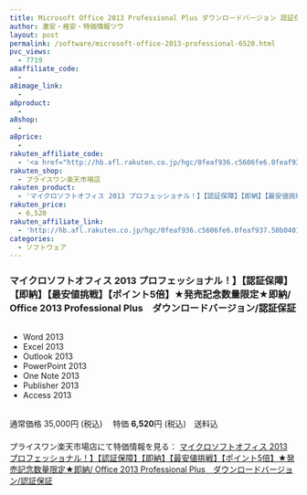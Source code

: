 ```yaml
---
title: Microsoft Office 2013 Professional Plus ダウンロードバージョン 認証保証 特価6,520円！送料無料！
author: 激安・格安・特価情報ツウ
layout: post
permalink: /software/microsoft-office-2013-professional-6520.html
pvc_views:
  - 7719
a8affiliate_code:
  - 
a8image_link:
  - 
a8product:
  - 
a8shop:
  - 
a8price:
  - 
rakuten_affiliate_code:
  - '<a href="http://hb.afl.rakuten.co.jp/hgc/0feaf936.c5606fe6.0feaf937.50b0401f/?pc=http%3a%2f%2fitem.rakuten.co.jp%2fpriceone%2foffice2013k%2f%3fscid%3daf_link_img&amp;m=http%3a%2f%2fm.rakuten.co.jp%2fpriceone%2fi%2f10000027%2f" target="_blank"><img src ="http://hbb.afl.rakuten.co.jp/hgb/?pc=http%3a%2f%2fthumbnail.image.rakuten.co.jp%2f%400_mall%2fpriceone%2fcabinet%2fshohingazou%2fo2013.jpg%3f_ex%3d128x128&amp;m=http%3a%2f%2fthumbnail.image.rakuten.co.jp%2f%400_mall%2fpriceone%2fcabinet%2fshohingazou%2fo2013.jpg%3f_ex%3d80x80" border="0"></a>'
rakuten_shop:
  - プライスワン楽天市場店
rakuten_product:
  - 'マイクロソフトオフィス 2013 プロフェッショナル！】【認証保障】【即納】【最安値挑戦】【ポイント5倍】★発売記念数量限定★即納/ Office 2013 Professional Plus　ダウンロードバージョン/認証保証 '
rakuten_price:
  - 6,520
rakuten_affiliate_link:
  - 'http://hb.afl.rakuten.co.jp/hgc/0feaf936.c5606fe6.0feaf937.50b0401f/?pc=http%3a%2f%2fitem.rakuten.co.jp%2fpriceone%2foffice2013k%2f%3fscid%3daf_link_img&amp;m=http%3a%2f%2fm.rakuten.co.jp%2fpriceone%2fi%2f10000027%2f'
categories:
  - ソフトウェア
---
```

### マイクロソフトオフィス 2013 プロフェッショナル！】【認証保障】【即納】【最安値挑戦】【ポイント5倍】★発売記念数量限定★即納/ Office 2013 Professional Plus　ダウンロードバージョン/認証保証 

<div class="img-bg2 img_L">
  <a href="http://hb.afl.rakuten.co.jp/hgc/0feaf936.c5606fe6.0feaf937.50b0401f/?pc=http%3a%2f%2fitem.rakuten.co.jp%2fpriceone%2foffice2013k%2f%3fscid%3daf_link_img&m=http%3a%2f%2fm.rakuten.co.jp%2fpriceone%2fi%2f10000027%2f" target="_blank"><img src="http://hbb.afl.rakuten.co.jp/hgb/?pc=http%3a%2f%2fthumbnail.image.rakuten.co.jp%2f%400_mall%2fpriceone%2fcabinet%2fshohingazou%2fo2013.jpg%3f_ex%3d128x128&m=http%3a%2f%2fthumbnail.image.rakuten.co.jp%2f%400_mall%2fpriceone%2fcabinet%2fshohingazou%2fo2013.jpg%3f_ex%3d80x80" border="0" title="" alt="" /></a>
</div>

<!--more-->

  * Word 2013
  * Excel 2013
  * Outlook 2013
  * PowerPoint 2013
  * One Note 2013
  * Publisher 2013
  * Access 2013

<br clear="all" />通常価格 35,000円 (税込) 　特価 <span class="tokka-price"><strong>6,520</strong></span>円 (税込)　送料込   
　　  
プライスワン楽天市場店にて特価情報を見る： <a href="http://hb.afl.rakuten.co.jp/hgc/0feaf936.c5606fe6.0feaf937.50b0401f/?pc=http%3a%2f%2fitem.rakuten.co.jp%2fpriceone%2foffice2013k%2f%3fscid%3daf_link_img&m=http%3a%2f%2fm.rakuten.co.jp%2fpriceone%2fi%2f10000027%2f" target="_blank"><span class="fs150p">マイクロソフトオフィス 2013 プロフェッショナル！】【認証保障】【即納】【最安値挑戦】【ポイント5倍】★発売記念数量限定★即納/ Office 2013 Professional Plus　ダウンロードバージョン/認証保証 </span></a>